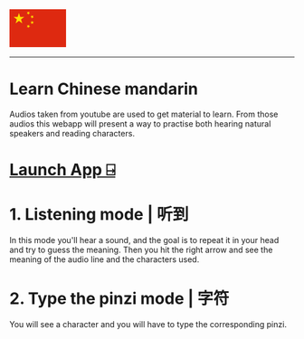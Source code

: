 
<img src="./public/flag-400.png" width="100" alt="Description of the image" />

---
# Learn Chinese mandarin  
Audios taken from youtube are used to get material to learn. From those audios this webapp will present a way to practise both hearing natural speakers and reading characters.

# [Launch App ⍈](https://learn-chinese-by-listening.vercel.app/)
 

# 1. Listening mode | 听到
In this mode you'll hear a sound, and the goal is to repeat it in your head and try to guess the meaning. Then you hit the right arrow and see the meaning of the audio line and the characters used. 

# 2. Type the pinzi mode | 字符
You will see a character and you will have to type the corresponding pinzi.